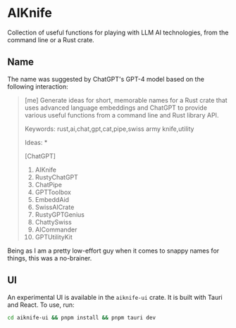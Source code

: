 # AIKnife

Collection of useful functions for playing with LLM AI technologies, from the command line or a Rust crate.

## Name

The name was suggested by ChatGPT's GPT-4 model based on the following interaction:

> [me] 
> Generate ideas for short, memorable names for a Rust crate that uses advanced language embeddings and ChatGPT to provide various useful functions from a command line and Rust library API.
>
>Keywords: rust,ai,chat,gpt,cat,pipe,swiss army knife,utility
> 
> Ideas:
> * 
>
> [ChatGPT] 
> 1. AIKnife
> 1. RustyChatGPT
> 1. ChatPipe
> 1. GPTToolbox
> 1. EmbeddAid
> 1. SwissAICrate
> 1. RustyGPTGenius
> 1. ChattySwiss
> 1. AICommander
> 1. GPTUtilityKit

Being as I am a pretty low-effort guy when it comes to snappy names for things, this was a no-brainer.

## UI

An experimental UI is available in the `aiknife-ui` crate. It is built with Tauri and React.  To use, run:

```bash
cd aiknife-ui && pnpm install && pnpm tauri dev
```
